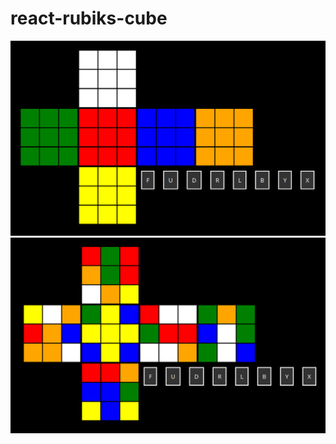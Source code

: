 # react-rubiks-cube

![A screenshot of the app](https://github.com/rpagliuca/react-rubiks-cube/blob/main/readme/screenshot2.png?raw=true)
![Another screenshot of the app](https://github.com/rpagliuca/react-rubiks-cube/blob/main/readme/screenshot.png?raw=true)
